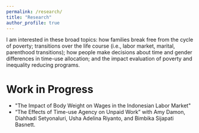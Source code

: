 ```yaml
---
permalink: /research/
title: "Research"
author_profile: true
---
```


I am interested in these broad topics: how families break free from the cycle of poverty; transitions over the life course (i.e., labor market, marital, parenthood transitions); how people make decisions about time and gender differences in time-use allocation; and the impact evaluation of poverty and inequality reducing programs.

Work in Progress
======
* "The Impact of Body Weight on Wages in the Indonesian Labor Market"
* “The Effects of Time-use Agency on Unpaid Work” with Amy Damon, Diahhadi Setyonaluri, Usha Adelina Riyanto, and Bimbika Sijapati Basnett.